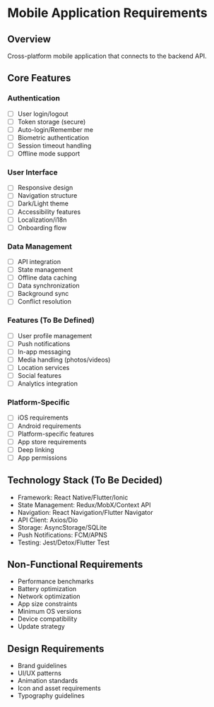 # Mobile Application Requirements

## Overview
Cross-platform mobile application that connects to the backend API.

## Core Features

### Authentication
- [ ] User login/logout
- [ ] Token storage (secure)
- [ ] Auto-login/Remember me
- [ ] Biometric authentication
- [ ] Session timeout handling
- [ ] Offline mode support

### User Interface
- [ ] Responsive design
- [ ] Navigation structure
- [ ] Dark/Light theme
- [ ] Accessibility features
- [ ] Localization/i18n
- [ ] Onboarding flow

### Data Management
- [ ] API integration
- [ ] State management
- [ ] Offline data caching
- [ ] Data synchronization
- [ ] Background sync
- [ ] Conflict resolution

### Features (To Be Defined)
- [ ] User profile management
- [ ] Push notifications
- [ ] In-app messaging
- [ ] Media handling (photos/videos)
- [ ] Location services
- [ ] Social features
- [ ] Analytics integration

### Platform-Specific
- [ ] iOS requirements
- [ ] Android requirements
- [ ] Platform-specific features
- [ ] App store requirements
- [ ] Deep linking
- [ ] App permissions

## Technology Stack (To Be Decided)
- Framework: React Native/Flutter/Ionic
- State Management: Redux/MobX/Context API
- Navigation: React Navigation/Flutter Navigator
- API Client: Axios/Dio
- Storage: AsyncStorage/SQLite
- Push Notifications: FCM/APNS
- Testing: Jest/Detox/Flutter Test

## Non-Functional Requirements
- Performance benchmarks
- Battery optimization
- Network optimization
- App size constraints
- Minimum OS versions
- Device compatibility
- Update strategy

## Design Requirements
- Brand guidelines
- UI/UX patterns
- Animation standards
- Icon and asset requirements
- Typography guidelines